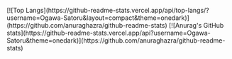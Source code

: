 <p align="left"> 
[![Top Langs](https://github-readme-stats.vercel.app/api/top-langs/?username=Ogawa-Satoru&layout=compact&theme=onedark)](https://github.com/anuraghazra/github-readme-stats)
[![Anurag's GitHub stats](https://github-readme-stats.vercel.app/api?username=Ogawa-Satoru&theme=onedark)](https://github.com/anuraghazra/github-readme-stats)
</p>

